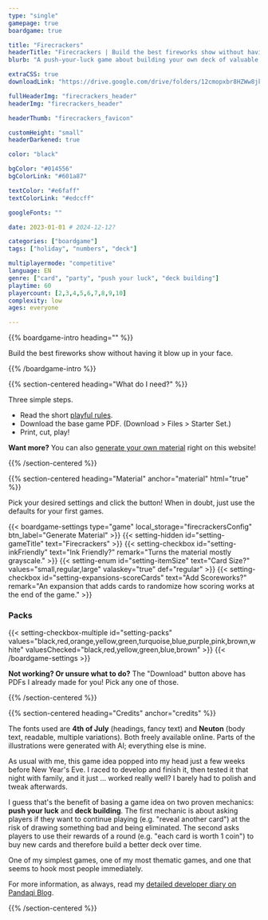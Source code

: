 ```yaml
---
type: "single"
gamepage: true
boardgame: true

title: "Firecrackers"
headerTitle: "Firecrackers | Build the best fireworks show without having it blow up in your face."
blurb: "A push-your-luck game about building your own deck of valuable fireworks, with the least chance of igniting the wrong one."

extraCSS: true
downloadLink: "https://drive.google.com/drive/folders/12cmopxbr8HZWw8jkXijINkCd8wdTAPQs" # already_updated!

fullHeaderImg: "firecrackers_header"
headerImg: "firecrackers_header"

headerThumb: "firecrackers_favicon"

customHeight: "small"
headerDarkened: true

color: "black"

bgColor: "#014556"
bgColorLink: "#601a87"

textColor: "#e6faff"
textColorLink: "#edccff"

googleFonts: ""

date: 2023-01-01 # 2024-12-12?

categories: ["boardgame"]
tags: ["holiday", "numbers", "deck"]

multiplayermode: "competitive"
language: EN
genre: ["card", "party", "push your luck", "deck building"]
playtime: 60
playercount: [2,3,4,5,6,7,8,9,10]
complexity: low
ages: everyone

---
```



{{% boardgame-intro heading="" %}}

Build the best fireworks show without having it blow up in your face.

{{% /boardgame-intro %}}

{{% section-centered heading="What do I need?" %}}

Three simple steps.
* Read the short [playful rules](rules).
* Download the base game PDF. (Download > Files > Starter Set.)
* Print, cut, play!

**Want more?** You can also [generate your own material](#material) right on this website!

{{% /section-centered %}}

{{% section-centered heading="Material" anchor="material" html="true" %}}

<p>Pick your desired settings and click the button! When in doubt, just use the defaults for your first games.</p>

{{< boardgame-settings type="game" local_storage="firecrackersConfig" btn_label="Generate Material" >}}
	{{< setting-hidden id="setting-gameTitle" text="Firecrackers" >}}
  {{< setting-checkbox id="setting-inkFriendly" text="Ink Friendly?" remark="Turns the material mostly grayscale." >}}
  {{< setting-enum id="setting-itemSize" text="Card Size?" values="small,regular,large" valaskey="true" def="regular" >}}
  {{< setting-checkbox id="setting-expansions-scoreCards" text="Add Scoreworks?" remark="An expansion that adds cards to randomize how scoring works at the end of the game." >}}
  <h3>Packs</h3>
  {{< setting-checkbox-multiple id="setting-packs" values="black,red,orange,yellow,green,turquoise,blue,purple,pink,brown,white" valuesChecked="black,red,yellow,green,blue,brown" >}}
{{< /boardgame-settings >}}

<p class="settings-remark"><strong>Not working? Or unsure what to do?</strong> The "Download" button above has PDFs I already made for you! Pick any one of those.</p>

{{% /section-centered %}}

{{% section-centered heading="Credits" anchor="credits" %}}

The fonts used are **4th of July** (headings, fancy text) and **Neuton** (body text, readable, multiple variations). Both freely available online. Parts of the illustrations were generated with AI; everything else is mine.

As usual with me, this game idea popped into my head just a few weeks before New Year's Eve. I raced to develop and finish it, then tested it that night with family, and it just ... worked really well? I barely had to polish and tweak afterwards.

I guess that's the benefit of basing a game idea on two proven mechanics: **push your luck** and **deck building**. The first mechanic is about asking players if they want to continue playing (e.g. "reveal another card") at the risk of drawing something bad and being eliminated. The second asks players to use their rewards of a round (e.g. "each card is worth 1 coin") to buy new cards and therefore build a better deck over time. 

One of my simplest games, one of my most thematic games, and one that seems to hook most people immediately.

For more information, as always, read my [detailed developer diary on Pandaqi Blog](https://pandaqi.com/blog/boardgames/firecrackers/).

{{% /section-centered %}}
